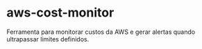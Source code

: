 # aws-cost-monitor
Ferramenta para monitorar custos da AWS e gerar alertas quando ultrapassar limites definidos.
